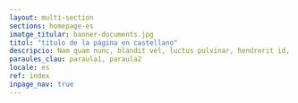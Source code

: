 ```yaml
---
layout: multi-section
sections: homepage-es
imatge_titular: banner-documents.jpg
titol: "título de la página en castellano"
descripcio: Nam quam nunc, blandit vel, luctus pulvinar, hendrerit id, lorem.
paraules_clau: paraula1, paraula2
locale: es
ref: index
inpage_nav: true
---
```

